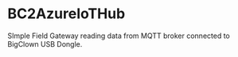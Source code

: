 # BC2AzureIoTHub
SImple Field Gateway reading data from MQTT broker connected to BigClown USB Dongle.
